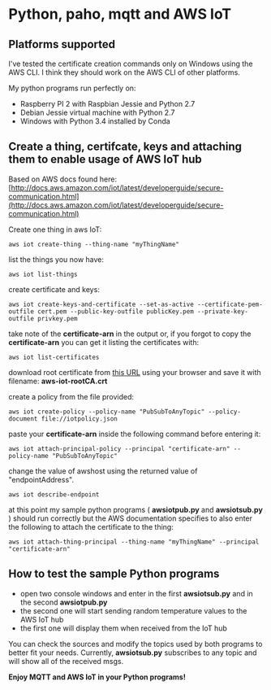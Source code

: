 # Python, paho, mqtt and AWS IoT

## Platforms supported

I've tested the certificate creation commands only on Windows using the AWS CLI. I think they should work on the AWS CLI of other platforms.

My python programs run perfectly on:
- Raspberry PI 2 with Raspbian Jessie and Python 2.7
- Debian Jessie virtual machine with Python 2.7
- Windows with Python 3.4 installed by Conda

## Create a thing, certifcate, keys and attaching them to enable usage of AWS IoT hub

Based on AWS docs found here: [http://docs.aws.amazon.com/iot/latest/developerguide/secure-communication.html](http://docs.aws.amazon.com/iot/latest/developerguide/secure-communication.html)

Create one thing in aws IoT:
```
aws iot create-thing --thing-name "myThingName"
```
list the things you now have:
```
aws iot list-things
```
create certificate and keys:
```
aws iot create-keys-and-certificate --set-as-active --certificate-pem-outfile cert.pem --public-key-outfile publicKey.pem --private-key-outfile privkey.pem
```
take note of the **certificate-arn** in the output or, if you forgot to copy the **certificate-arn** you can get it listing the certificates with:
```
aws iot list-certificates
```
download root certificate from [this URL](https://www.symantec.com/content/en/us/enterprise/verisign/roots/VeriSign-Class%203-Public-Primary-Certification-Authority-G5.pem) using your browser and save it with filename: **aws-iot-rootCA.crt**

create a policy from the file provided:
```
aws iot create-policy --policy-name "PubSubToAnyTopic" --policy-document file://iotpolicy.json
```
paste your **certificate-arn** inside the following command before entering it:
```
aws iot attach-principal-policy --principal "certificate-arn" --policy-name "PubSubToAnyTopic"
```
change the value of awshost using the returned value of "endpointAddress".
```
aws iot describe-endpoint
```

at this point my sample python programs ( **awsiotpub.py**  and  **awsiotsub.py** ) should run correctly but the AWS documentation specifies to also enter the following to attach the certificate to the thing:
```
aws iot attach-thing-principal --thing-name "myThingName" --principal "certificate-arn"
```
## How to test the sample Python programs

- open two console windows and enter in the first **awsiotsub.py** and in the second **awsiotpub.py**
- the second one will start sending random temperature values to the AWS IoT hub
- the first one will display them when received from the IoT hub

You can check the sources and modify the topics used by both programs to better fit your needs.
Currently, **awsiotsub.py** subscribes to any topic and will show all of the received msgs.

**Enjoy MQTT and AWS IoT in your Python programs!**

